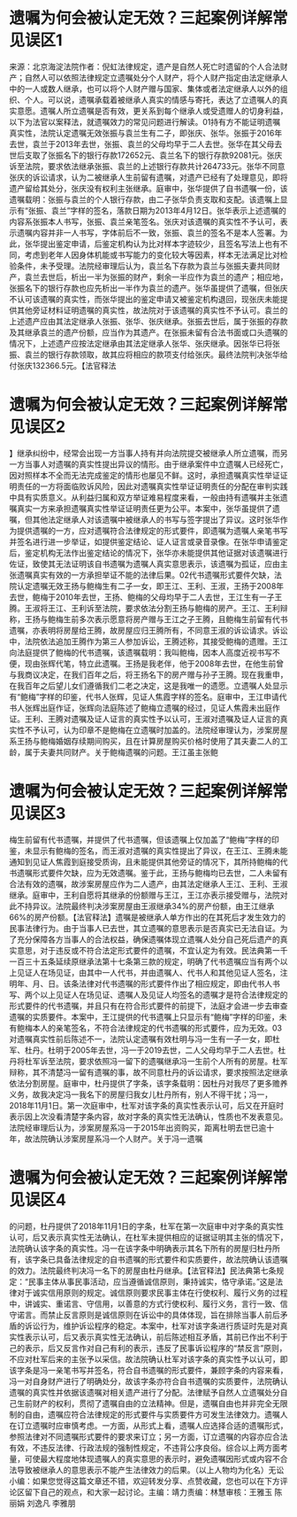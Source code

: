 # 遗嘱为何会被认定无效？三起案例详解常见误区1

来源：北京海淀法院作者：倪虹法律规定，遗产是自然人死亡时遗留的个人合法财产；自然人可以依照法律规定立遗嘱处分个人财产，将个人财产指定由法定继承人中的一人或数人继承，也可以将个人财产赠与国家、集体或者法定继承人以外的组织、个人。可以说，遗嘱承载着被继承人真实的情感与寄托，表达了立遗嘱人的真实意愿。遗嘱人所立遗嘱是否有效，更关系到每个继承人或受遗赠人的切身利益，以下为法官以案释法，就遗嘱效力的常见问题进行解读。01持有方不能证明遗嘱真实性，法院认定遗嘱无效张振与袁兰生有二子，即张庆、张华。张振于2016年去世，袁兰于2013年去世，张振、袁兰的父母均早于二人去世。张华在其父母去世后支取了张振名下的银行存款172652元、袁兰名下的银行存款92081元。张庆诉至法院，要求依法继承张振、袁兰的上述银行存款共计264733元。张华不同意张庆的诉讼请求，认为二被继承人生前留有遗嘱，对遗产已经有了处理意见，即将遗产留给其处分，张庆没有权利主张继承。庭审中，张华提供了自书遗嘱一份，该遗嘱载明：张振与袁兰的个人银行存款，由二子张华负责支取和支配。该遗嘱上显示有“张振、袁兰”字样的签名，落款日期为2013年4月12日。张华表示上述遗嘱的内容系张振本人书写，张振、袁兰亲笔签名。张庆对该遗嘱的真实性不予认可，表示遗嘱内容并非一人书写，字体前后不一致，张振、袁兰的签名不是本人签署。为此，张华提出鉴定申请，后鉴定机构认为比对样本字迹较少，且签名写法上也有不同，考虑到老年人因身体机能或书写能力的变化较大等因素，样本无法满足比对检验条件，未予受理。法院经审理后认为，袁兰名下存款为袁兰与张振夫妻共同财产，袁兰去世后，析出一半为张振的财产，剩余一半应作为袁兰的遗产；相应地，张振名下的银行存款也应先析出一半作为袁兰的遗产。张华虽提供了遗嘱，但张庆不认可该遗嘱的真实性，而张华提出的鉴定申请又被鉴定机构退回，现张庆未能提供其他旁证材料证明遗嘱的真实性，故法院对于该遗嘱的真实性不予认可。袁兰的上述遗产应由其法定继承人张振、张华、张庆继承。张振去世后，属于张振的存款及其继承袁兰的遗产份额，应当作为其遗产。在张振未留有合法书面或口头遗嘱的情况下，上述遗产应按法定继承由其法定继承人张华、张庆继承。因张华已将张振、袁兰的银行存款领取，故其应将相应的款项支付给张庆。最终法院判决张华给付张庆132366.5元。【法官释法

# 遗嘱为何会被认定无效？三起案例详解常见误区2

】继承纠纷中，经常会出现一方当事人持有并向法院提交被继承人所立遗嘱，而另一方当事人对遗嘱的真实性提出异议的情形。由于继承案件中立遗嘱人已经死亡，因对照样本不全而无法完成鉴定的情形也屡见不鲜。这时，承担遗嘱真实性举证证明责任的一方将面临败诉风险，因此对遗嘱真实性举证证明责任的分配在审判实践中具有实质意义。从利益归属和双方举证难易程度来看，一般由持有遗嘱并主张遗嘱真实一方来承担遗嘱真实性举证证明责任更为公平。本案中，张华虽提供了遗嘱，但其他法定继承人对该遗嘱中被继承人的书写与签字提出了异议。这时张华作为提供遗嘱的一方，应对遗嘱符合法律规定的形式要件，即遗嘱为遗嘱人亲笔书写并签名进行进一步举证，如提供鉴定结论、证人证言或录音录像。在张华申请鉴定后，鉴定机构无法作出鉴定结论的情况下，张华亦未能提供其他证据对该遗嘱进行佐证，致使其无法证明该自书遗嘱为遗嘱人真实意思表示，该遗嘱为孤证，应由主张遗嘱真实有效的一方承担举证不能的法律后果。02代书遗嘱形式要件欠缺，法院认定遗嘱无效王扬与鲍梅生有二子一女，即王江、王利、王淑，王扬于2008年去世，鲍梅于2010年去世，王扬、鲍梅的父母均早于二人去世，王江生有一子王腾。王淑将王江、王利诉至法院，要求依法分割王扬与鲍梅的房产。王江、王利辩称，王扬与鲍梅生前多次表示愿意将房产赠与王江之子王腾，且鲍梅生前留有代书遗嘱，亦表明将房屋给王腾，故房屋应归王腾所有，不同意王淑的诉讼请求。诉讼中，法院依法追加王腾作为第三人参加诉讼，王腾述称，其接受鲍梅的遗赠。王江向法庭提供了鲍梅的代书遗嘱，该遗嘱载明：我叫鲍梅，因本人高度近视书写不便，现由张辉代笔，特立此遗嘱。王扬是我老伴，他于2008年去世，在他生前曾与我商议决定，在我们百年之后，将王扬名下的房产赠与孙子王腾。现在我重申，在我百年之后望儿女们遵循我们二老之决定，这是我唯一的遗愿。立遗嘱人处显示有“鲍梅”字样的印鉴，代书人张辉，见证人焦霞字样的签名。庭审中，王江申请代书人张辉出庭作证，张辉向法庭陈述了鲍梅立遗嘱的经过，见证人焦霞未出庭作证。王利、王腾对遗嘱及证人证言的真实性予以认可，王淑对遗嘱及证人证言的真实性不予认可，认为印章不是鲍梅在立遗嘱时加盖的。法院经审理认为，涉案房屋系王扬与鲍梅婚姻存续期间购买，且在计算房屋购买价格时使用了其夫妻二人的工龄，属于夫妻共同财产。关于鲍梅遗嘱的问题。王江虽主张鲍

# 遗嘱为何会被认定无效？三起案例详解常见误区3

梅生前留有代书遗嘱，并提供了代书遗嘱，但该遗嘱上仅加盖了“鲍梅”字样的印鉴，未显示有鲍梅的签名，而王淑对遗嘱的真实性提出了异议，在王江、王腾未能通知到见证人焦霞到庭接受质询，且未能提供其他旁证的情况下，其所持鲍梅的代书遗嘱形式要件欠缺，应为无效遗嘱。鉴于此，王扬与鲍梅均已去世，二人未留有合法有效的遗嘱，故涉案房屋应作为二人遗产，由其法定继承人王江、王利、王淑继承。庭审中，王利自愿将其继承的份额赠与王江，王江亦表示接受赠与，法院对此不持异议。法院最终判决涉案房屋由王淑继承34%的房产份额，由王江继承66%的房产份额。【法官释法】遗嘱是被继承人单方作出的在其死后才发生效力的民事法律行为。由于当事人已去世，其立遗嘱的意思表示是否真实已无法自证。为了充分保障各方当事人的合法权益，确保遗嘱体现立遗嘱人处分自己死后遗产的真实意思，对于违反或不符合法定形式要件的遗嘱，不宜认定为有效。民法典第一千一百三十五条延续原继承法第十七条第三款的规定，明确了代书遗嘱应当有两个以上见证人在场见证，由其中一人代书，并由遗嘱人、代书人和其他见证人签名，注明年、月、日。该条法律对代书遗嘱的形式要件作出了相应规定，即由代书人书写、两个以上见证人在场见证、遗嘱人及见证人均签名的遗嘱才是符合法律规定的形式要件的代书遗嘱，并且只有在符合形式要件的前提下，法庭才会进一步去审查遗嘱的实质要件。本案中，王江提供的代书遗嘱上只显示有“鲍梅”字样的印鉴，未有鲍梅本人的亲笔签名，不符合法律规定的代书遗嘱的形式要件，应为无效。03对遗嘱真实性前后陈述不一，法院认定遗嘱有效杜明与冯一生有一子一女，即杜军、杜丹。杜明于2005年去世，冯一于2019去世，二人父母均早于二人去世。杜丹将杜军诉至法院，要求依照冯一留下的遗嘱继承冯一生前个人所有的房屋。杜军辩称，其不清楚冯一留有遗嘱的事，故不同意杜丹的诉讼请求，要求按照法定继承依法分割房屋。庭审中，杜丹提供了字条，该字条载明：因杜丹对我尽了更多赡养义务，故我决定冯一我名下的房屋归我女儿杜丹所有，别人不得干扰；冯一，2018年11月1日。第一次庭审中，杜军对该字条的真实性表示认可，后又在开庭时表示因上次没看清楚字条内容，故对字条的真实性无法确认，性质也不发表意见。法院经审理后认为，涉案房屋系冯一于2015年出资购买，距离杜明去世已逾十年，故法院确认涉案房屋系冯一个人财产。关于冯一遗嘱

# 遗嘱为何会被认定无效？三起案例详解常见误区4

的问题，杜丹提供了2018年11月1日的字条，杜军在第一次庭审中对字条的真实性认可，后又表示真实性无法确认，在杜军未提供相应的证据证明其主张的情况下，法院确认该字条的真实性。冯一在该字条中明确表示其名下所有的房屋归杜丹所有，该字条已具备法律规定的自书遗嘱的形式要件和实质要件，故法院确认该遗嘱的效力。法院最终判决冯一名下的房屋由杜丹继承。【法官释法】民法典第七条规定：“民事主体从事民事活动，应当遵循诚信原则，秉持诚实，恪守承诺。”这是法律对于诚实信用原则的规定。诚信原则要求民事主体在行使权利、履行义务的过程中，讲诚实、重诺言、守信用，以善意的方式行使权利、履行义务，言行一致、信守诺言。而禁止反言原则是诚信原则在诉讼中的具体体现，旨在排除当事人前后矛盾的诉讼行为，维护诉讼程序的稳定。本案中，杜军对该字条进行质证时先是对真实性表示认可，后又表示真实性无法确认，前后陈述相互矛盾，其前已作出不利于己的表示，后又反言作对自己有利的表示，违反了民事诉讼程序的“禁反言”原则，不应对杜军后来的主张予以采信。故法院确认杜军对该字条的真实性予以认可，即该字条是冯一亲笔书写并签名，符合自书遗嘱的形式要件，兼顾字条的内容来看，冯一对自身财产进行了明确处分，故该字条亦符合自书遗嘱的实质要件，法院确认遗嘱的真实性并依据该遗嘱对相关遗产进行了分配。法律赋予自然人立遗嘱处分自己生前财产的权利，贯彻了遗嘱自由的立法精神。但是，遗嘱自由也并非完全无限制的自由，遗嘱应符合法律规定的形式要件与实质要件方可发生法律效力。遗嘱人在订立遗嘱时应审慎考虑。一方面，从形式上看，遗嘱人应选择合适的遗嘱形式，参照法律对不同遗嘱形式要件的要求来订立；另一方面，订立遗嘱的内容亦应合法有效，不违反法律、行政法规的强制性规定，不违背公序良俗。综合以上两方面考量，可使最大程度地体现遗嘱人的真实意思的表示时，避免遗嘱因形式或内容不合法导致被继承人的意思表示不能产生法律效力的后果。（以上人物均为化名）无讼小编：如果您觉得这篇文章还不错，欢迎转发分享、点赞收藏，您也可以在下方评论区留下自己的观点，和大家一起讨论。主编：靖力责编：林慧审核：王雅玉 陈丽娟 刘逸凡 李雅朋

